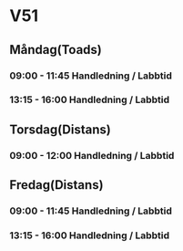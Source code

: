 # V51
## Måndag(Toads)
### 09:00 - 11:45 Handledning / Labbtid
### 13:15 - 16:00 Handledning / Labbtid

## Torsdag(Distans)
### 09:00 - 12:00 Handledning / Labbtid

## Fredag(Distans)
### 09:00 - 11:45 Handledning / Labbtid
### 13:15 - 16:00 Handledning / Labbtid
